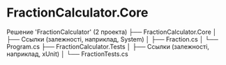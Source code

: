 # FractionCalculator.Core
Решение 'FractionCalculator' (2 проекта)
├── FractionCalculator.Core
│   ├── Ссылки (залежності, наприклад, System)
│   ├── Fraction.cs
│   └── Program.cs
├── FractionCalculator.Tests
│   ├── Ссылки (залежності, наприклад, xUnit)
│   └── FractionTests.cs
